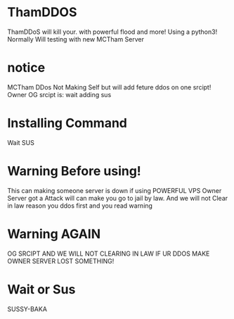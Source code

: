 # ThamDDOS
ThamDDoS will kill your. with powerful flood and more!
Using a python3! Normally Will testing with new MCTham Server
# notice
MCTham DDos Not Making Self but will add feture ddos on one srcipt!
Owner OG srcipt is:
wait adding sus
# Installing Command
Wait SUS
# Warning Before using!
This can making someone server is down if using POWERFUL VPS
Owner Server got a Attack will can make you go to jail by law.
And we will not Clear in law reason you ddos first and you read warning
# Warning AGAIN
OG SRCIPT AND WE WILL NOT CLEARING IN LAW IF UR DDOS MAKE OWNER SERVER LOST SOMETHING!
# Wait or Sus
SUSSY-BAKA
